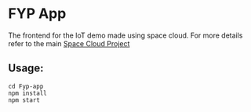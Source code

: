 # FYP App

The frontend for the IoT demo made using space cloud. For more details refer to the main [Space Cloud Project](https://github.com/spaceuptech/space-cloud)

## Usage: 

```
cd Fyp-app
npm install
npm start
```




